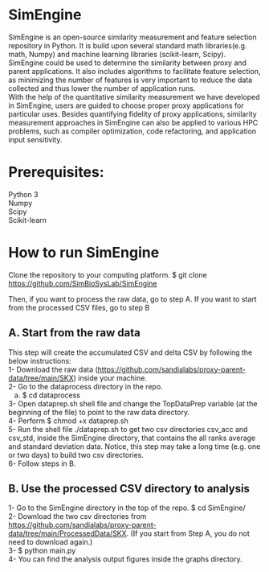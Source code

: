 # SimEngine
SimEngine is an open-source similarity measurement and feature selection repository in Python. It is build upon several standard math libraries(e.g. math, Numpy) and machine learning libraries (scikit-learn, Scipy).  
SimEngine could be used to determine the similarity between proxy and parent applications. It also includes algorithms to facilitate feature selection, as minimizing the number of features is very important to reduce the data collected and thus lower the number of application runs.  
With the help of the quantitative similarity measurement we have developed in SimEngine, users are guided to choose proper proxy applications for particular uses. Besides quantifying fidelity of proxy applications, similarity measurement approaches in SimEngine can also be applied to various HPC problems, such as compiler optimization, code refactoring, and application input sensitivity.  

# Prerequisites:
Python 3  
Numpy  
Scipy  
Scikit-learn  

# How to run SimEngine
Clone the repository to your computing platform. $ git clone https://github.com/SimBioSysLab/SimEngine

Then, if you want to process the raw data, go to step A. If you want to start from the processed CSV files, go to step B

## A. Start from the raw data
This step will create the accumulated CSV and delta CSV by following the below instructions:     
1- Download the raw data (https://github.com/sandialabs/proxy-parent-data/tree/main/SKX) inside your machine.  
2- Go to the dataprocess directory in the repo.  
&nbsp;&nbsp; a. $ cd dataprocess  
3- Open dataprep.sh shell file and change the TopDataPrep variable (at the beginning of the file) to point to the raw data directory.   
4- Perform $ chmod +x dataprep.sh  
5- Run the shell file ./dataprep.sh to get two csv directories csv_acc and csv_std, inside the SimEngine directory, that contains the all ranks average and standard deviation data. Notice, this step may take a long time (e.g. one or two days) to build two csv directories.  
6- Follow steps in B.       

## B. Use the processed CSV directory to analysis  
1- Go to the SimEngine directory in the top of the repo.  $ cd SimEngine/  
2- Download the two csv directories from https://github.com/sandialabs/proxy-parent-data/tree/main/ProcessedData/SKX. (If you start from Step A, you do not need to download again.)     
3- $ python main.py  
4- You can find the analysis output figures inside the graphs directory.


